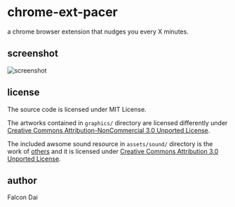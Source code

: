 chrome-ext-pacer
================
a chrome browser extension that nudges you every X minutes. 

screenshot
----------
![screenshot](https://raw.github.com/falcondai/chrome-ext-pacer/master/graphics/screenshot.png)

license
-------
The source code is licensed under MIT License.

The artworks contained in `graphics/` directory are licensed differently under [Creative Commons Attribution-NonCommercial 3.0 Unported License](http://creativecommons.org/licenses/by-nc/3.0/). 

The included awsome sound resource in `assets/sound/` directory is the work of [others](http://www.freesound.org/people/Corsica_S/sounds/91926/) and it is licensed under [Creative Commons Attribution 3.0 Unported License](http://creativecommons.org/licenses/by/3.0/).

author
------
Falcon Dai